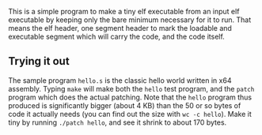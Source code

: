 This is a simple program to make a tiny elf executable from an input elf executable by keeping only the bare minimum necessary for it to run. That means the elf header, one segment header to mark the loadable and executable segment which will carry the code, and the code itself.

## Trying it out
The sample program `hello.s` is the classic hello world written in x64 assembly. Typing `make` will make both the `hello` test program, and the `patch` program which does the actual patching. Note that the `hello` program thus produced is significantly bigger (about 4 KB) than the 50 or so bytes of code it actually needs (you can find out the size with `wc -c hello`). Make it tiny by running `./patch hello`, and see it shrink to about 170 bytes.
